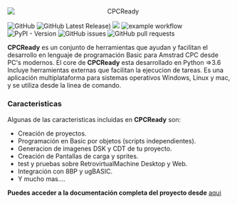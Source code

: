 
##
<p align="center">
<img src="docs/images/CPCReady_logo.png" 
        alt="CPCReady" 
        style="display: block; margin: 0 auto" />
</p>


![GitHub](https://img.shields.io/github/license/amstrad-sdk/cpcready?color=green)  ![GitHub Latest Release)](https://img.shields.io/github/v/release/amstrad-sdk/cpcready?logo=github&color=green)     <a href="https://github.com/amstrad-sdk/CPCReady/pulse" alt="Activity"><img src="https://img.shields.io/github/commit-activity/m/amstrad-sdk/CPCReady?color=blue" /></a> ![example workflow](https://github.com/amstrad-sdk/cpcready/actions/workflows/main.yml/badge.svg?color=green) ![PyPI - Version](https://img.shields.io/pypi/v/gotocpc?color=green) ![GitHub issues](https://img.shields.io/github/issues/amstrad-sdk/cpcready) ![GitHub pull requests](https://img.shields.io/github/issues-pr/amstrad-sdk/cpcready)

**CPCReady** es un conjunto de herramientas que ayudan y facilitan el desarrollo en lenguaje de programación Basic para Amstrad CPC desde PC's modernos. 
El core de **CPCReady** esta desarrollado en Python =>3.6 Incluye herramientas externas que facilitan la ejecucion de tareas. Es una aplicación multiplataforma para sistemas operativos Windows, Linux y mac, y se utiliza desde la linea de comando.


### Caracteristicas

Algunas de las caracteristicas incluidas en **CPCReady** son:

- Creación de proyectos.
- Programación en Basic por objetos (scripts independientes).
- Generacion de imagenes DSK y CDT de tu proyecto.
- Creación de Pantallas de carga y sprites.
- test y pruebas sobre RetrovirtualMachine Desktop y Web.
- Integración con 8BP y ugBASIC.
- Y mucho mas....

**Puedes acceder a la documentación completa del proyecto desde** [aqui](https://cpcready.readthedocs.io/es/latest/)